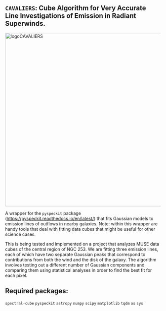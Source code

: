 ## `CAVALIERS`: **C**ube **A**lgorithm for **V**ery **A**ccurate **L**ine **I**nvestigations of **E**mission in **R**adiant **S**uperwinds.

<img width="560" alt="logoCAVALIERS" src="https://user-images.githubusercontent.com/53054401/212378737-d3341850-3064-4061-b8e2-7f8ea914aefc.png">

A wrapper for the `pyspeckit` package (https://pyspeckit.readthedocs.io/en/latest/) that fits Gaussian models to emission lines of outflows in nearby galaxies. Note: within this wrapper are handy tools that deal with fitting data cubes that might be useful for other science cases.

This is being tested and implemented on a project that analyzes MUSE data cubes of the central region of NGC 253. We are fitting three emission lines, each of which have two separate Gaussian peaks that correspond to contributions from both the wind and the disk of the galaxy. The algorithm involves testing out a different number of Gaussian components and comparing them using statistical analyses in order to find the best fit for each pixel.

## Required packages:

  `spectral-cube`
  `pyspeckit`
  `astropy`
  `numpy`
  `scipy`
  `matplotlib`
  `tqdm`
  `os`
  `sys`
  
